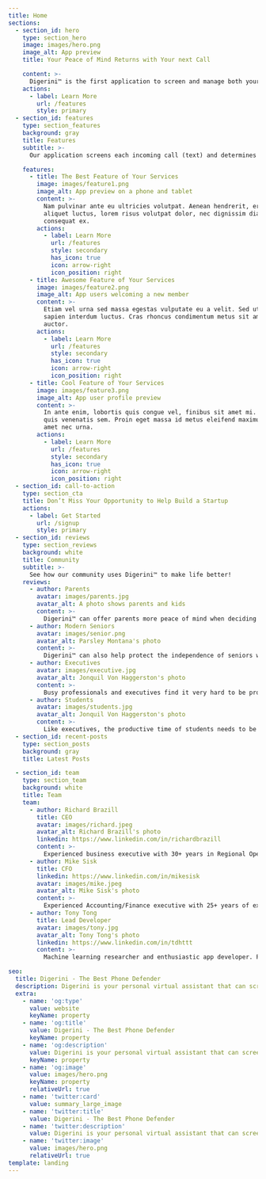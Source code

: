 ```yaml
---
title: Home
sections:
  - section_id: hero
    type: section_hero
    image: images/hero.png
    image_alt: App preview
    title: Your Peace of Mind Returns with Your next Call

    content: >-
      Digerini™ is the first application to screen and manage both your mobile calls and text messages with a unique combination of Natural Language Process (NLP) and Machine Learning (ML) deployed as a virtual assistant.
    actions:
      - label: Learn More
        url: /features
        style: primary
  - section_id: features
    type: section_features
    background: gray
    title: Features
    subtitle: >-
      Our application screens each incoming call (text) and determines if they are safe for you to engage with. Then the virtual assistant will direct the call to the phone, to voice mail or will block the number and hang up. Our users can opt in for immediate notifications of blocked calls with the audio recording and text transcript of the conversation between the virtual assistant and the caller available for review. The notifications and the end of day blocked call report provide the user an opportunity to review the decisions made by the virtual assistant. This enables the virtual assistant to continuously learn from the individual user’s feedback and thus increases its accuracy and providing a more customized personal experience. The result for the user is a silent phone and superior security for you and your loved ones, where no call is allowed through unless you want it.

    features:
      - title: The Best Feature of Your Services
        image: images/feature1.png
        image_alt: App preview on a phone and tablet
        content: >-
          Nam pulvinar ante eu ultricies volutpat. Aenean hendrerit, eros sed
          aliquet luctus, lorem risus volutpat dolor, nec dignissim diam neque
          consequat ex.
        actions:
          - label: Learn More
            url: /features
            style: secondary
            has_icon: true
            icon: arrow-right
            icon_position: right
      - title: Awesome Feature of Your Services
        image: images/feature2.png
        image_alt: App users welcoming a new member
        content: >-
          Etiam vel urna sed massa egestas vulputate eu a velit. Sed ut nisl nec
          sapien interdum luctus. Cras rhoncus condimentum metus sit amet
          auctor.
        actions:
          - label: Learn More
            url: /features
            style: secondary
            has_icon: true
            icon: arrow-right
            icon_position: right
      - title: Cool Feature of Your Services
        image: images/feature3.png
        image_alt: App user profile preview
        content: >-
          In ante enim, lobortis quis congue vel, finibus sit amet mi. Aenean
          quis venenatis sem. Proin eget massa id metus eleifend maximus sit
          amet nec urna.
        actions:
          - label: Learn More
            url: /features
            style: secondary
            has_icon: true
            icon: arrow-right
            icon_position: right
  - section_id: call-to-action
    type: section_cta
    title: Don’t Miss Your Opportunity to Help Build a Startup
    actions:
      - label: Get Started
        url: /signup
        style: primary
  - section_id: reviews
    type: section_reviews
    background: white
    title: Community
    subtitle: >-
      See how our community uses Digerini™ to make life better!
    reviews:
      - author: Parents
        avatar: images/parents.jpg
        avatar_alt: A photo shows parents and kids
        content: >-
          Digerini™ can offer parents more peace of mind when deciding whether their children should have cell phones. They need the ability to monitor at least some of their teen’s electronic activity. Young people are vulnerable to online predators and cyber-bullying, both of which are growing at an alarming rate, and the ease of blocking a number and the ability to review the end-of-day call report helps parents understand who is trying to contact their children. Another benefit of having Digerini™ silence unwanted calls and text messages is that it can ensure that the phone itself won’t be a distraction while driving. Digerini™ offers a way for parents to add an extra layer of safety to their children’s digital experience.
      - author: Modern Seniors
        avatar: images/senior.png
        avatar_alt: Parsley Montana's photo
        content: >-
          Digerini™ can also help protect the independence of seniors while boosting their protection from mobile phone scams. These kinds of phone scams are the most commonly used scams against the elderly and can wipe out a person’s entire life savings in a matter of minutes. While other call screening services simply forward the scammers to voicemail, where they can still threaten or confuse the person on the other end of the line, Digerini™ can prevent that call or message from ever being heard by an unsuspecting senior. Digerini’s intuitive design ensures that seniors can set up this protection and include other family members or caregivers to help monitor their privacy.
      - author: Executives
        avatar: images/executive.jpg
        avatar_alt: Jonquil Von Haggerston's photo
        content: >-
          Busy professionals and executives find it very hard to be productive when they are constantly interrupted by their phones. Even a two-second interruption in order to see who is calling can disrupt concentration, slow down productivity, and increase errors while performing a task. They are often forced to silence everything, which results in missed connections with clients DigeriniTM solves this problem by allowing work calls to continue through while hanging up and blocking the potential scam or unwanted calls. This allows reports to be finished or emails to be responded to without the frustration of being interrupted. DigeriniTM gives control back to those that need it in their daily schedules.
      - author: Students
        avatar: images/students.jpg
        avatar_alt: Jonquil Von Haggerston's photo
        content: >-
          Like executives, the productive time of students needs to be protected. When unwanted calls interrupt homework or assignments, the pull of social media and other apps can turn into an even longer-lasting distraction. Simply going into “do not disturb” isn’t always an option either as cell phones often double as an extra research device. During class, students are able to focus more without their phones vibrating unnecessarily in their pockets. When concentration is ruined while learning new concepts, it severely diminishes the ability to retain the new information being taught. DigeriniTM is the perfect student companion to ensure that they are able to be successful in class.
  - section_id: recent-posts
    type: section_posts
    background: gray
    title: Latest Posts

  - section_id: team
    type: section_team
    background: white
    title: Team
    team:
      - author: Richard Brazill
        title: CEO
        avatar: images/richard.jpeg
        avatar_alt: Richard Brazill's photo
        linkedin: https://www.linkedin.com/in/richardbrazill
        content: >-
          Experienced business executive with 30+ years in Regional Operations, Human Resources and Training/Development positions. With a strong record of people management, building highly successful teams and a relentless focus on customer service. Trained as an Ontological Coach and running a successful practice since 2005.
      - author: Mike Sisk
        title: CFO
        linkedin: https://www.linkedin.com/in/mikesisk
        avatar: images/mike.jpeg
        avatar_alt: Mike Sisk's photo
        content: >-
          Experienced Accounting/Finance executive with 25+ years of experience in Controller and CFO roles. Proven track record of strategic development, process efficiencies, team building, and budget control. Develop/create reliable and scalable processes and systems all while reducing turnover to virtually zero. Budgeting/Forecasting/Modeling, Board/Investor Reporting, SEC/OCC/FRB/NCUA Reporting.
      - author: Tony Tong
        title: Lead Developer
        avatar: images/tony.jpg
        avatar_alt: Tony Tong's photo
        linkedin: https://www.linkedin.com/in/tdhttt
        content: >-
          Machine learning researcher and enthusiastic app developer. Proficient in many programming languages and libraries: Python/C++/JavaScript, PyTorch/TensorFlow. With experience in both academia and industry, constantly applying cutting-edge research to solve practical problems.

seo:
  title: Digerini - The Best Phone Defender
  description: Digerini is your personal virtual assistant that can screen your calls and get rid of the unwanted calls
  extra:
    - name: 'og:type'
      value: website
      keyName: property
    - name: 'og:title'
      value: Digerini - The Best Phone Defender
      keyName: property
    - name: 'og:description'
      value: Digerini is your personal virtual assistant that can screen your calls and get rid of the unwanted calls
      keyName: property
    - name: 'og:image'
      value: images/hero.png
      keyName: property
      relativeUrl: true
    - name: 'twitter:card'
      value: summary_large_image
    - name: 'twitter:title'
      value: Digerini - The Best Phone Defender
    - name: 'twitter:description'
      value: Digerini is your personal virtual assistant that can screen your calls and get rid of the unwanted calls
    - name: 'twitter:image'
      value: images/hero.png
      relativeUrl: true
template: landing
---
```

